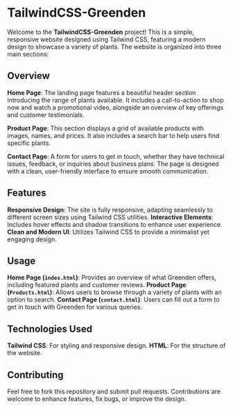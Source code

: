 # TailwindCSS-Greenden

Welcome to the **TailwindCSS-Greenden** project! This is a simple, responsive website designed using Tailwind CSS, featuring a modern design to showcase a variety of plants. The website is organized into three main sections:

## Overview

**Home Page**: The landing page features a beautiful header section introducing the range of plants available. It includes a call-to-action to shop now and watch a promotional video, alongside an overview of key offerings and customer testimonials.

**Product Page**: This section displays a grid of available products with images, names, and prices. It also includes a search bar to help users find specific plants.

**Contact Page**: A form for users to get in touch, whether they have technical issues, feedback, or inquiries about business plans. The page is designed with a clean, user-friendly interface to ensure smooth communication.

## Features

**Responsive Design**: The site is fully responsive, adapting seamlessly to different screen sizes using Tailwind CSS utilities.
**Interactive Elements**: Includes hover effects and shadow transitions to enhance user experience.
**Clean and Modern UI**: Utilizes Tailwind CSS to provide a minimalist yet engaging design.

## Usage

**Home Page (`index.html`)**: Provides an overview of what Greenden offers, including featured plants and customer reviews.
**Product Page (`Products.html`)**: Allows users to browse through a variety of plants with an option to search.
**Contact Page (`contact.html`)**: Users can fill out a form to get in touch with Greenden for various queries.

## Technologies Used

**Tailwind CSS**: For styling and responsive design.
**HTML**: For the structure of the website.

## Contributing

Feel free to fork this repository and submit pull requests. Contributions are welcome to enhance features, fix bugs, or improve the design.
